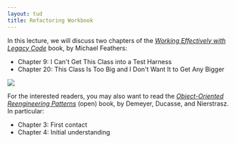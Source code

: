```yaml
---
layout: tud
title: Refactoring Workbook
---
```


In this lecture, we will discuss two chapters of the [_Working Effectively with Legacy Code_](https://www.oreilly.com/library/view/working-effectively-with/0131177052/) book, by Michael Feathers:

* Chapter 9: I Can't Get This Class into a Test Harness
* Chapter 20: This Class Is Too Big and I Don't Want It to Get Any Bigger

<img src="{{ '/img/books/wewlc.jpeg' | relative_url }}" class="book-cover">

For the interested readers, you may also want to read the [_Object-Oriented Reengineering Patterns_](http://scg.unibe.ch/download/oorp/) (open) book, by Demeyer, Ducasse, and Nierstrasz. In particular:

* Chapter 3: First contact
* Chapter 4: Initial understanding
